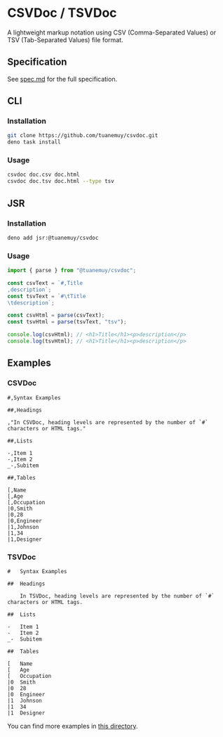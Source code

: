 # CSVDoc / TSVDoc

A lightweight markup notation using CSV (Comma-Separated Values) or TSV (Tab-Separated Values) file format.

## Specification

See [spec.md](https://github.com/tuanemuy/csvdoc/blob/main/docs/spec.md) for the full specification.

## CLI

### Installation

```bash
git clone https://github.com/tuanemuy/csvdoc.git
deno task install
```

### Usage

```bash
csvdoc doc.csv doc.html
csvdoc doc.tsv doc.html --type tsv
```

## JSR

### Installation

```bash
deno add jsr:@tuanemuy/csvdoc
```

### Usage

```ts
import { parse } from "@tuanemuy/csvdoc";

const csvText = `#,Title
,description`;
const tsvText = `#\tTitle
\tdescription`;

const csvHtml = parse(csvText);
const tsvHtml = parse(tsvText, "tsv");

console.log(csvHtml); // <h1>Title</h1><p>description</p>
console.log(tsvHtml); // <h1>Title</h1><p>description</p>
```

## Examples

### CSVDoc

```csv
#,Syntax Examples

##,Headings

,"In CSVDoc, heading levels are represented by the number of `#` characters or HTML tags."

##,Lists

-,Item 1
-,Item 2
_-,Subitem

##,Tables

[,Name
[,Age
[,Occupation
|0,Smith
|0,28
|0,Engineer
|1,Johnson
|1,34
|1,Designer
```

### TSVDoc

```tsv
#	Syntax Examples

##	Headings

	In TSVDoc, heading levels are represented by the number of `#` characters or HTML tags.

##	Lists

-	Item 1
-	Item 2
_-	Subitem

##	Tables

[	Name
[	Age
[	Occupation
|0	Smith
|0	28
|0	Engineer
|1	Johnson
|1	34
|1	Designer
```

You can find more examples in [this directory](https://github.com/tuanemuy/csvdoc/blob/main/examples).
